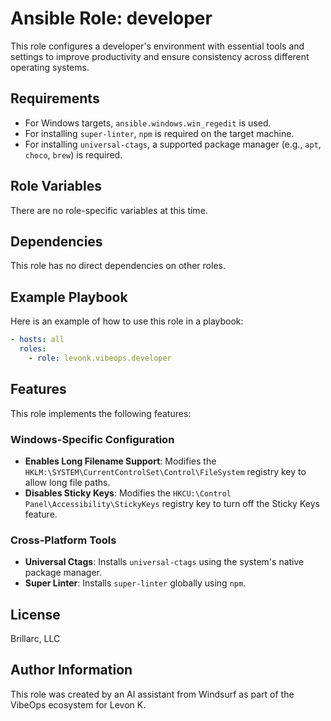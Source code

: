 # Ansible Role: developer

This role configures a developer's environment with essential tools and settings to improve productivity and ensure consistency across different operating systems.

## Requirements

-   For Windows targets, `ansible.windows.win_regedit` is used.
-   For installing `super-linter`, `npm` is required on the target machine.
-   For installing `universal-ctags`, a supported package manager (e.g., `apt`, `choco`, `brew`) is required.

## Role Variables

There are no role-specific variables at this time.

## Dependencies

This role has no direct dependencies on other roles.

## Example Playbook

Here is an example of how to use this role in a playbook:

```yaml
- hosts: all
  roles:
    - role: levonk.vibeops.developer
```

## Features

This role implements the following features:

### Windows-Specific Configuration
-   **Enables Long Filename Support**: Modifies the `HKLM:\SYSTEM\CurrentControlSet\Control\FileSystem` registry key to allow long file paths.
-   **Disables Sticky Keys**: Modifies the `HKCU:\Control Panel\Accessibility\StickyKeys` registry key to turn off the Sticky Keys feature.

### Cross-Platform Tools
-   **Universal Ctags**: Installs `universal-ctags` using the system's native package manager.
-   **Super Linter**: Installs `super-linter` globally using `npm`.

## License

Brillarc, LLC

## Author Information

This role was created by an AI assistant from Windsurf as part of the VibeOps ecosystem for Levon K.
